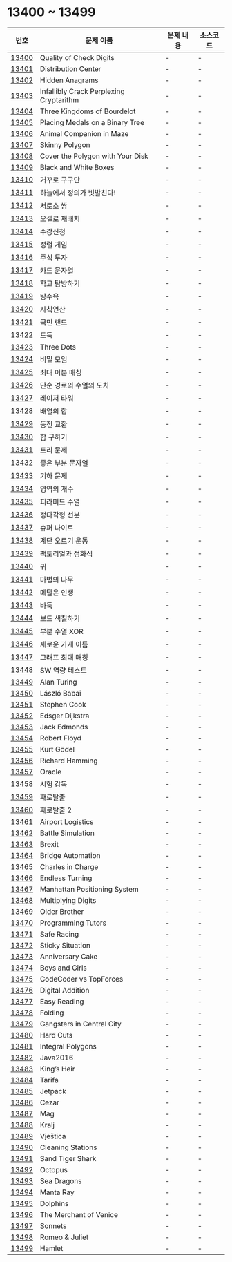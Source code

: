 # 13400 ~ 13499

번호 | 문제 이름 | 문제 내용 | 소스코드
--- | --- | --- | ---
[13400](https://www.acmicpc.net/problem/13400) | Quality of Check Digits | - | -
[13401](https://www.acmicpc.net/problem/13401) | Distribution Center | - | -
[13402](https://www.acmicpc.net/problem/13402) | Hidden Anagrams | - | -
[13403](https://www.acmicpc.net/problem/13403) | Infallibly Crack Perplexing Cryptarithm | - | -
[13404](https://www.acmicpc.net/problem/13404) | Three Kingdoms of Bourdelot | - | -
[13405](https://www.acmicpc.net/problem/13405) | Placing Medals on a Binary Tree | - | -
[13406](https://www.acmicpc.net/problem/13406) | Animal Companion in Maze | - | -
[13407](https://www.acmicpc.net/problem/13407) | Skinny Polygon | - | -
[13408](https://www.acmicpc.net/problem/13408) | Cover the Polygon with Your Disk | - | -
[13409](https://www.acmicpc.net/problem/13409) | Black and White Boxes | - | -
[13410](https://www.acmicpc.net/problem/13410) | 거꾸로 구구단 | - | -
[13411](https://www.acmicpc.net/problem/13411) | 하늘에서 정의가 빗발친다!  | - | -
[13412](https://www.acmicpc.net/problem/13412) | 서로소 쌍 | - | -
[13413](https://www.acmicpc.net/problem/13413) | 오셀로 재배치 | - | -
[13414](https://www.acmicpc.net/problem/13414) | 수강신청 | - | -
[13415](https://www.acmicpc.net/problem/13415) | 정렬 게임 | - | -
[13416](https://www.acmicpc.net/problem/13416) | 주식 투자 | - | -
[13417](https://www.acmicpc.net/problem/13417) | 카드 문자열 | - | -
[13418](https://www.acmicpc.net/problem/13418) | 학교 탐방하기 | - | -
[13419](https://www.acmicpc.net/problem/13419) | 탕수육 | - | -
[13420](https://www.acmicpc.net/problem/13420) | 사칙연산 | - | -
[13421](https://www.acmicpc.net/problem/13421) | 국민 랜드 | - | -
[13422](https://www.acmicpc.net/problem/13422) | 도둑 | - | -
[13423](https://www.acmicpc.net/problem/13423) | Three Dots | - | -
[13424](https://www.acmicpc.net/problem/13424) | 비밀 모임 | - | -
[13425](https://www.acmicpc.net/problem/13425) | 최대 이분 매칭 | - | -
[13426](https://www.acmicpc.net/problem/13426) | 단순 경로의 수열의 도치 | - | -
[13427](https://www.acmicpc.net/problem/13427) | 레이저 타워 | - | -
[13428](https://www.acmicpc.net/problem/13428) | 배열의 합 | - | -
[13429](https://www.acmicpc.net/problem/13429) | 동전 교환 | - | -
[13430](https://www.acmicpc.net/problem/13430) | 합 구하기 | - | -
[13431](https://www.acmicpc.net/problem/13431) | 트리 문제 | - | -
[13432](https://www.acmicpc.net/problem/13432) | 좋은 부분 문자열 | - | -
[13433](https://www.acmicpc.net/problem/13433) | 기하 문제 | - | -
[13434](https://www.acmicpc.net/problem/13434) | 영역의 개수 | - | -
[13435](https://www.acmicpc.net/problem/13435) | 피라미드 수열 | - | -
[13436](https://www.acmicpc.net/problem/13436) | 정다각형 선분 | - | -
[13437](https://www.acmicpc.net/problem/13437) | 슈퍼 나이트 | - | -
[13438](https://www.acmicpc.net/problem/13438) | 계단 오르기 운동 | - | -
[13439](https://www.acmicpc.net/problem/13439) | 팩토리얼과 점화식 | - | -
[13440](https://www.acmicpc.net/problem/13440) | 귀 | - | -
[13441](https://www.acmicpc.net/problem/13441) | 마법의 나무 | - | -
[13442](https://www.acmicpc.net/problem/13442) | 메탈은 인생 | - | -
[13443](https://www.acmicpc.net/problem/13443) | 바둑 | - | -
[13444](https://www.acmicpc.net/problem/13444) | 보드 색칠하기 | - | -
[13445](https://www.acmicpc.net/problem/13445) | 부분 수열 XOR | - | -
[13446](https://www.acmicpc.net/problem/13446) | 새로운 가게 이름 | - | -
[13447](https://www.acmicpc.net/problem/13447) | 그래프 최대 매칭 | - | -
[13448](https://www.acmicpc.net/problem/13448) | SW 역량 테스트 | - | -
[13449](https://www.acmicpc.net/problem/13449) | Alan Turing | - | -
[13450](https://www.acmicpc.net/problem/13450) | László Babai | - | -
[13451](https://www.acmicpc.net/problem/13451) | Stephen Cook | - | -
[13452](https://www.acmicpc.net/problem/13452) | Edsger Dijkstra | - | -
[13453](https://www.acmicpc.net/problem/13453) | Jack Edmonds | - | -
[13454](https://www.acmicpc.net/problem/13454) | Robert Floyd | - | -
[13455](https://www.acmicpc.net/problem/13455) | Kurt Gödel | - | -
[13456](https://www.acmicpc.net/problem/13456) | Richard Hamming | - | -
[13457](https://www.acmicpc.net/problem/13457) | Oracle | - | -
[13458](https://www.acmicpc.net/problem/13458) | 시험 감독 | - | -
[13459](https://www.acmicpc.net/problem/13459) | 째로탈출 | - | -
[13460](https://www.acmicpc.net/problem/13460) | 째로탈출 2 | - | -
[13461](https://www.acmicpc.net/problem/13461) | Airport Logistics | - | -
[13462](https://www.acmicpc.net/problem/13462) | Battle Simulation | - | -
[13463](https://www.acmicpc.net/problem/13463) | Brexit | - | -
[13464](https://www.acmicpc.net/problem/13464) | Bridge Automation | - | -
[13465](https://www.acmicpc.net/problem/13465) | Charles in Charge | - | -
[13466](https://www.acmicpc.net/problem/13466) | Endless Turning | - | -
[13467](https://www.acmicpc.net/problem/13467) | Manhattan Positioning System | - | -
[13468](https://www.acmicpc.net/problem/13468) | Multiplying Digits | - | -
[13469](https://www.acmicpc.net/problem/13469) | Older Brother | - | -
[13470](https://www.acmicpc.net/problem/13470) | Programming Tutors | - | -
[13471](https://www.acmicpc.net/problem/13471) | Safe Racing | - | -
[13472](https://www.acmicpc.net/problem/13472) | Sticky Situation | - | -
[13473](https://www.acmicpc.net/problem/13473) | Anniversary Cake | - | -
[13474](https://www.acmicpc.net/problem/13474) | Boys and Girls | - | -
[13475](https://www.acmicpc.net/problem/13475) | CodeCoder vs TopForces | - | -
[13476](https://www.acmicpc.net/problem/13476) | Digital Addition | - | -
[13477](https://www.acmicpc.net/problem/13477) | Easy Reading | - | -
[13478](https://www.acmicpc.net/problem/13478) | Folding | - | -
[13479](https://www.acmicpc.net/problem/13479) | Gangsters in Central City | - | -
[13480](https://www.acmicpc.net/problem/13480) | Hard Cuts | - | -
[13481](https://www.acmicpc.net/problem/13481) | Integral Polygons | - | -
[13482](https://www.acmicpc.net/problem/13482) | Java2016 | - | -
[13483](https://www.acmicpc.net/problem/13483) | King’s Heir | - | -
[13484](https://www.acmicpc.net/problem/13484) | Tarifa | - | -
[13485](https://www.acmicpc.net/problem/13485) | Jetpack | - | -
[13486](https://www.acmicpc.net/problem/13486) | Cezar | - | -
[13487](https://www.acmicpc.net/problem/13487) | Mag | - | -
[13488](https://www.acmicpc.net/problem/13488) | Kralj | - | -
[13489](https://www.acmicpc.net/problem/13489) | Vještica | - | -
[13490](https://www.acmicpc.net/problem/13490) | Cleaning Stations | - | -
[13491](https://www.acmicpc.net/problem/13491) | Sand Tiger Shark | - | -
[13492](https://www.acmicpc.net/problem/13492) | Octopus | - | -
[13493](https://www.acmicpc.net/problem/13493) | Sea Dragons | - | -
[13494](https://www.acmicpc.net/problem/13494) | Manta Ray | - | -
[13495](https://www.acmicpc.net/problem/13495) | Dolphins | - | -
[13496](https://www.acmicpc.net/problem/13496) | The Merchant of Venice | - | -
[13497](https://www.acmicpc.net/problem/13497) | Sonnets | - | -
[13498](https://www.acmicpc.net/problem/13498) | Romeo & Juliet | - | -
[13499](https://www.acmicpc.net/problem/13499) | Hamlet | - | -
